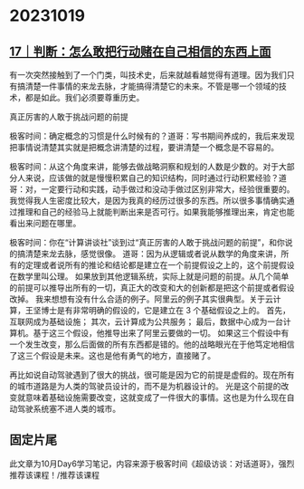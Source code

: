 # 20231019

## [17｜判断：怎么敢把行动赌在自己相信的东西上面](https://time.geekbang.org/column/article/702728)


有一次突然接触到了一个门类，叫技术史，后来就越看越觉得有道理。因为我们只有搞清楚一件事情的来龙去脉，才能搞得清楚它的未来。不管是哪一个领域的技术，都是如此。我们必须要尊重历史。

真正厉害的人敢于挑战问题的前提


极客时间：确定概念的习惯是什么时候有的？道哥：写书期间养成的，我后来发现把事情说清楚其实就是把概念讲清楚的过程，要讲清楚一个概念是不容易的。


极客时间：从这个角度来讲，能够去做战略洞察和规划的人数是少数的。对于大部分人来说，应该做的就是慢慢积累自己的知识结构，同时通过行动积累经验？道哥：对，一定要行动和实践，动手做过和没动手做过区别非常大，经验很重要的。我觉得我人生密度比较大，是因为我真的经历过很多的东西。所以很多事情确实通过推理和自己的经验马上就能判断出来是否可行。如果我能够推理出来，肯定也能看出来问题在哪里。

极客时间：你在“计算讲谈社”谈到过“真正厉害的人敢于挑战问题的前提”，和你说的搞清楚来龙去脉，感觉很像。
道哥：因为从逻辑或者说从数学的角度来讲，所有的定理或者说所有的推论和结论都是建立在一个前提假设之上的，这个前提假设在数学里叫公理。
如果放到其他逻辑系统，实际上就是问题的前提。从几个简单的前提可以推导出所有的一切，真正大的改变和大的创新都是把这个前提或者假设改掉。
我来想想有没有什么合适的例子。阿里云的例子其实很典型。关于云计算，王坚博士是有非常明确的假设的，它是建立在 3 个基础假设之上的。
首先，互联网成为基础设施；
其次，云计算成为公共服务；
最后，数据中心成为一台计算机。基于这三个假设，他推导出来了阿里云要做的一切。
如果这三个假设中有一个发生改变，那么后面做的所有东西都是错的。他的战略眼光在于他笃定地相信了这三个假设是未来。这也是他有勇气的地方，直接赌了。

再比如说自动驾驶遇到了很大的挑战，很可能是因为它的前提是虚假的。现在所有的城市道路是为人类的驾驶员设计的，而不是为机器设计的。
光是这个前提的改变就意味着基础设施需要改变，这就变成了一件很大的事情。这也是为什么现在自动驾驶系统塞不进人类的城市。


## 固定片尾

此文章为10月Day6学习笔记，内容来源于极客时间《超级访谈：对话道哥》，强烈推荐该课程！/推荐该课程